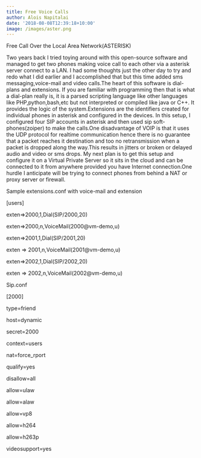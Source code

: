 ```yaml
---
title: Free Voice Calls
author: Alois Napitalai
date: '2018-08-08T12:39:18+10:00'
image: /images/aster.png
---
```

Free Call Over the Local Area Network(ASTERISK)

Two years back I tried toying around with this open-source software and managed to get two phones making voice call to each other via a asterisk server connect to a LAN. I had some thoughts just the other day to try and redo what I did earlier and I accomplished that but this time added sms messaging,voice-mail and video calls.The heart of this software is dial-plans and extensions. If you are familiar with programming then that is what a dial-plan really is, it is a parsed scripting language like other languages like PHP,python,bash,etc but not interpreted or compiled like java or C++. It provides the logic of the system.Extensions are the identifiers created for individual phones in asterisk and configured in the devices. In this setup, I configured four SIP accounts in asterisk and then used sip soft-phones(zoiper) to make the calls.One disadvantage of VOIP is that it uses the UDP protocol for realtime communication hence there is no guarantee that a packet reaches it destination and too no retransmission when a packet is dropped along the way.This results in jitters or broken or delayed audio and video or sms drops. My next plan is to get this setup and configure it on a Virtual Private Server so it sits in the cloud and can be connected to it from anywhere provided you have Internet connection.One hurdle I anticipate will be trying to connect phones from behind a NAT or proxy server or firewall.

Sample extensions.conf with voice-mail and extension

[users]

exten=>2000,1,Dial(SIP/2000,20)

exten=>2000,n,VoiceMail(2000@vm-demo,u)

exten=>2001,1,Dial(SIP/2001,20)

exten => 2001,n,VoiceMail(2001@vm-demo,u)

exten=>2002,1,Dial(SIP/2002,20)

exten => 2002,n,VoiceMail(2002@vm-demo,u)

Sip.conf

[2000]

type=friend

host=dynamic

secret=2000

context=users

nat=force_rport

qualify=yes

disallow=all

allow=ulaw

allow=alaw

allow=vp8

allow=h264

allow=h263p

videosupport=yes
